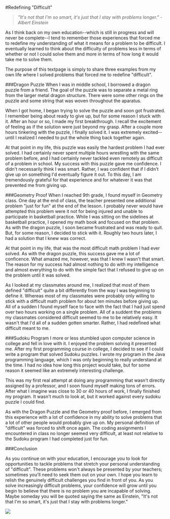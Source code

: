 #Redefining "Difficult"

> *"It's not that I'm so smart, it's just that I stay with problems longer." -Albert Einstein*

As I think back on my own education--which is still in progress and will never be complete--I tend to remember those experiences that forced me to redefine my understanding of what it means for a problem to be difficult. I eventually learned to think about the difficulty of problems less in terms of whether or not I could solve them and more in terms of how long it would take me to solve them.

The purpose of this textpage is simply to share three examples from my own life where I solved problems that forced me to redefine "difficult".

###Dragon Puzzle
When I was in middle school, I borrowed a dragon puzzle from a friend. The goal of the puzzle was to separate a metal ring from the larger metal dragon structure. There were some other rings on the puzzle and some string that was woven throughout the aparatus.

When I got home, I began trying to solve the puzzle and soon got frustrated. I remember being about ready to give up, but for some reason I stuck with it. After an hour or so, I made my first breakthrough. I recall the excitement of feeling as if the solution were just beyond my grasp. After a couple more hours tinkering with the puzzle, I finally solved it. I was extremely excited--until I realized I needed to put the whole thing back together again.

At that point in my life, this puzzle was easily the hardest problem I had ever solved. I had certainly never spent multiple hours wrestling with the same problem before, and I had certainly never tackled even remotely as difficult of a problem in school. My success with this puzzle gave me confidence. I didn't necessarily think I was smart. Rather, I was confident that if I didn't give up on something I'd eventually figure it out. To this day, I am tremendously grateful for that experience and for whatever it was that prevented me from giving up.

###Geometry Proof
When I reached 9th grade, I found myself in Geometry class. One day at the end of class, the teacher presented one additional problem "just for fun" at the end of the lesson. I probably never would have attempted this problem were it not for being injured and unable to participate in basketball practice. While I was sitting on the sidelines at basketball practice, I opened my math book and focused on that problem. As with the dragon puzzle, I soon became frustrated and was ready to quit. But, for some reason, I decided to stick with it. Roughly two hours later, I had a solution that I knew was correct.

At that point in my life, that was the most difficult math problem I had ever solved. As with the dragon puzzle, this success gave me a lot of conficence. What amazed me, however, was that I knew I wasn't that smart. The reason for my success had almost nothing to do with my intelligence and almost everything to do with the simple fact that I refused to give up on the problem until it was solved.

As I looked at my classmates around me, I realized that most of them defined "difficult" quite a bit differently from the way I was beginning to define it. Whereas most of my classmates were probably only willing to stick with a difficult math problem for about ten minutes before giving up. All of a sudden I found myself face to face with the fact that I had just spend over two hours working on a single problem. All of a suddent the problems my classmates considered difficult seemed to me to be relatively easy. It wasn't that I'd all of a sudden gotten smarter. Rather, I had redefined what difficult meant to me.

###Sudoku Program
I more or less stumbled upon computer science in college and fell in love with it. I enjoyed the problem solving it presented me. After my first programming course in college, I decided to see if I could write a program that solved Sudoku puzzles. I wrote my program in the Java programming language, which I was only beginning to really understand at the time. I had no idea how long this project would take, but for some reason it seemed like an extremely interesting challenge.

This was my first real attempt at doing any programming that wasn't directly assigned by a professor, and I soon found myself making tons of errors. After what I imagine was close to 30 or 40 hours of work, I finally finished my program. It wasn't much to look at, but it worked against every sudoku puzzle I could find.

As with the Dragon Puzzle and the Geometry proof before, I emerged from this experience with a lot of confidence in my ability to solve problems that a lot of other people would probably give up on. My personal definition of "difficult" was forced to shift once again. The coding assignments I encountered in class no longer seemed very difficult, at least not relative to the Sudoku program I had completed just for fun.

###Conclusion

As you continue on with your education, I encourage you to look for opportunities to tackle problems that stretch your personal understanding of "difficult". These problems won't always be presented by your teachers; sometimes you'll need to seek them out on your own. I hope you learn to relish the genuinely difficult challenges you find in front of you. As you solve increasingly difficult problems, your confidence will grow until you begin to believe that there is no problem you are incapable of solving. Maybe someday you will be quoted saying the same as Einstein, "It's not that I'm so smart, it's just that I stay with problems longer."

![](http://christensenacademy.org/img/signature.png)
